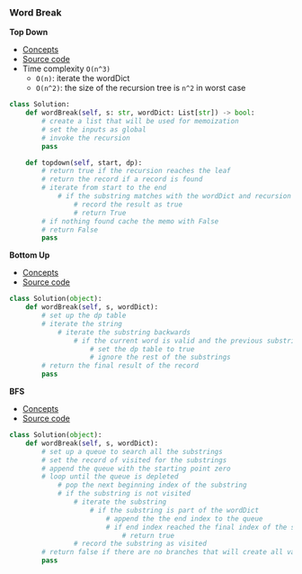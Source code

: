 ### Word Break
**Top Down**
- [Concepts](images/memoization.png)
- [Source code](source/Memoization.py)
- Time complexity `O(n^3)`
    - `O(n)`: iterate the wordDict 
    - `O(n^2)`: the size of the recursion tree is `n^2` in worst case
```python
class Solution:
    def wordBreak(self, s: str, wordDict: List[str]) -> bool:
        # create a list that will be used for memoization
        # set the inputs as global
        # invoke the recursion
        pass

    def topdown(self, start, dp):
        # return true if the recursion reaches the leaf
        # return the record if a record is found
        # iterate from start to the end
            # if the substring matches with the wordDict and recursion no mismatches afterwards
                # record the result as true
                # return True
        # if nothing found cache the memo with False
        # return False
        pass
```

**Bottom Up**
- [Concepts](images/dp.png)
- [Source code](source/Dp.py)
```python
class Solution(object):
    def wordBreak(self, s, wordDict):
        # set up the dp table
        # iterate the string
            # iterate the substring backwards
                # if the current word is valid and the previous substrings are valid
                    # set the dp table to true
                    # ignore the rest of the substrings
        # return the final result of the record
        pass
```

**BFS**
- [Concepts](images/bfs.png)
- [Source code](source/BFS.py)
```python
class Solution(object):
    def wordBreak(self, s, wordDict):
        # set up a queue to search all the substrings
        # set the record of visited for the substrings
        # append the queue with the starting point zero
        # loop until the queue is depleted
            # pop the next beginning index of the substring
            # if the substring is not visited
                # iterate the substring
                    # if the substring is part of the wordDict
                        # append the the end index to the queue
                        # if end index reached the final index of the string
                            # return true
                # record the substring as visited
        # return false if there are no branches that will create all valid substrings
        pass 
```

 